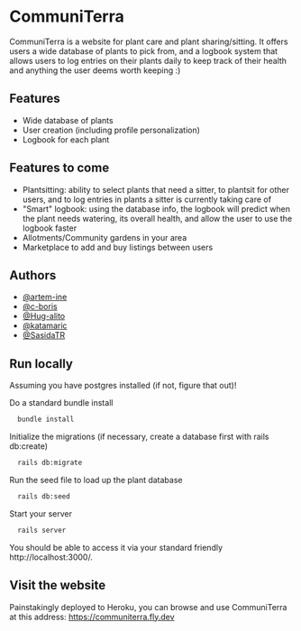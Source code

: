 # CommuniTerra

CommuniTerra is a website for plant care and plant sharing/sitting. It offers users a wide database of plants to pick from, and a logbook system that allows users to log entries on their plants daily to keep track of their health and anything the user deems worth keeping :)

## Features

- Wide database of plants 
- User creation (including profile personalization)
- Logbook for each plant

## Features to come

- Plantsitting: ability to select plants that need a sitter, to plantsit for other users, and to log entries in plants a sitter is currently taking care of
- "Smart" logbook: using the database info, the logbook will predict when the plant needs watering, its overall health, and allow the user to use the logbook faster
- Allotments/Community gardens in your area
- Marketplace to add and buy listings between users

## Authors

- [@artem-ine](https://www.github.com/artem-ine)
- [@c-boris](https://github.com/c-boris)
- [@Hug-alito](https://github.com/Hug-alito)
- [@katamaric](https://www.github.com/katamaric)
- [@SasidaTR](https://github.com/SasidaTR)

## Run locally

Assuming you have postgres installed (if not, figure that out)!

Do a standard bundle install

```bash
  bundle install
```

Initialize the migrations (if necessary, create a database first with rails db:create)

```bash
  rails db:migrate
```

Run the seed file to load up the plant database

```bash
  rails db:seed
```

Start your server

```bash
  rails server
```

You should be able to access it via your standard friendly http://localhost:3000/.

## Visit the website

Painstakingly deployed to Heroku, you can browse and use CommuniTerra at this address: https://communiterra.fly.dev
